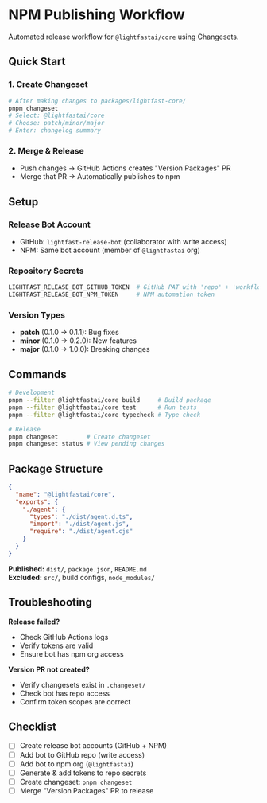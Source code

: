 # NPM Publishing Workflow

Automated release workflow for `@lightfastai/core` using Changesets.

## Quick Start

### 1. Create Changeset
```bash
# After making changes to packages/lightfast-core/
pnpm changeset
# Select: @lightfastai/core
# Choose: patch/minor/major
# Enter: changelog summary
```

### 2. Merge & Release
- Push changes → GitHub Actions creates "Version Packages" PR
- Merge that PR → Automatically publishes to npm

## Setup

### Release Bot Account
- GitHub: `lightfast-release-bot` (collaborator with write access)
- NPM: Same bot account (member of `@lightfastai` org)

### Repository Secrets
```bash
LIGHTFAST_RELEASE_BOT_GITHUB_TOKEN  # GitHub PAT with 'repo' + 'workflow' scopes
LIGHTFAST_RELEASE_BOT_NPM_TOKEN     # NPM automation token
```

### Version Types
- **patch** (0.1.0 → 0.1.1): Bug fixes
- **minor** (0.1.0 → 0.2.0): New features
- **major** (0.1.0 → 1.0.0): Breaking changes

## Commands

```bash
# Development
pnpm --filter @lightfastai/core build     # Build package
pnpm --filter @lightfastai/core test      # Run tests
pnpm --filter @lightfastai/core typecheck # Type check

# Release
pnpm changeset        # Create changeset
pnpm changeset status # View pending changes
```

## Package Structure

```json
{
  "name": "@lightfastai/core",
  "exports": {
    "./agent": {
      "types": "./dist/agent.d.ts",
      "import": "./dist/agent.js",
      "require": "./dist/agent.cjs"
    }
  }
}
```

**Published:** `dist/`, `package.json`, `README.md`  
**Excluded:** `src/`, build configs, `node_modules/`

## Troubleshooting

**Release failed?**
- Check GitHub Actions logs
- Verify tokens are valid
- Ensure bot has npm org access

**Version PR not created?**
- Verify changesets exist in `.changeset/`
- Check bot has repo access
- Confirm token scopes are correct

## Checklist

- [ ] Create release bot accounts (GitHub + NPM)
- [ ] Add bot to GitHub repo (write access)
- [ ] Add bot to npm org (`@lightfastai`)
- [ ] Generate & add tokens to repo secrets
- [ ] Create changeset: `pnpm changeset`
- [ ] Merge "Version Packages" PR to release